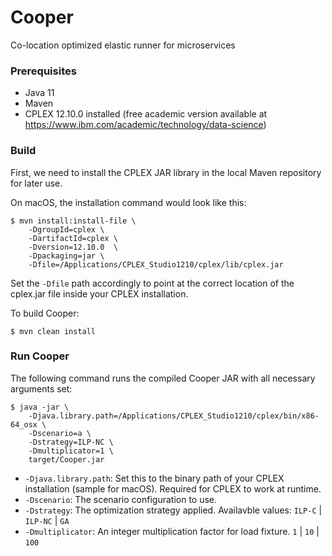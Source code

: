 # Cooper

Co-location optimized elastic runner for microservices


### Prerequisites

* Java 11
* Maven
* CPLEX 12.10.0 installed (free academic version available at https://www.ibm.com/academic/technology/data-science)


### Build

First, we need to install the CPLEX JAR library in the local Maven repository for later use.

On macOS, the installation command would look like this:

```
$ mvn install:install-file \
    -DgroupId=cplex \
    -DartifactId=cplex \
    -Dversion=12.10.0  \
    -Dpackaging=jar \
    -Dfile=/Applications/CPLEX_Studio1210/cplex/lib/cplex.jar
```

Set the `-Dfile` path accordingly to point at the correct location of the cplex.jar file inside your CPLEX installation.


To build Cooper:

```
$ mvn clean install
```


### Run Cooper


The following command runs the compiled Cooper JAR with all necessary arguments set:

```
$ java -jar \
    -Djava.library.path=/Applications/CPLEX_Studio1210/cplex/bin/x86-64_osx \
    -Dscenario=a \
    -Dstrategy=ILP-NC \
    -Dmultiplicator=1 \
    target/Cooper.jar
```

* `-Djava.library.path`: Set this to the binary path of your CPLEX installation (sample for macOS). Required for CPLEX to work at runtime.
* `-Dscenario`: The scenario configuration to use.
* `-Dstrategy`: The optimization strategy applied. Availavble values: `ILP-C` | `ILP-NC` | `GA`
* `-Dmultiplicator`: An integer multiplication factor for load fixture. `1` | `10` | `100`
